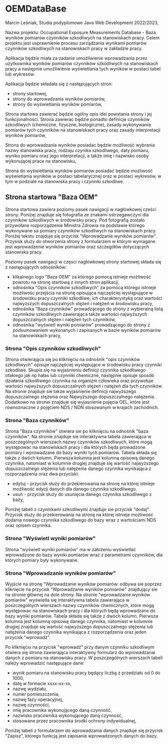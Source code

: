 # OEMDataBase
Marcin Leśniak, Studia podyplomowe Java Web Development 2022/2023,

Nazwa projektu: Occupational Exposure Measurements Database - Baza wyników pomiarów czynników szkodliwych na stanowiskach pracy.
Celem projektu jest usprawnienie procesu zarządzania wynikami pomiarów czynników szkodliwych na stanowiskach pracy w zakładzie pracy. 

Aplikacja będzie miała za zadanie umożliwienie wprowadzania przez użytkownika wyników pomiarów czynników szkodliwych na stanowiskach pracy a następnie umożliwienie wyświetlania tych wyników w postaci tabel lub wykresów.

Aplikacja będzie składała się z następujących stron:
- strony startowej,
- strony do wprowadzania wyników pomiarów,
- strony do wyświetlania wyników pomiarów,

Strona startowa zawierać będzie ogólny opis idei powstania strony i jej funkcjonalności. Strona zawierac będzie ponadto definicje czynników szkodliwych (chemiczne, fizyczne, biologiczne), zasady wykonywania pomiarów tych czynników na stanowiskach pracy oraz zasady interpretacji wyników pomiarów,

Strona do wprowadzania wyników posiadac będzie możliwość wybrania nazwy stanowiska pracy, rodzaju czynika szkodliwego, daty pomiaru, wyniku pomiaru oraz jego interpretacji, a także imię i nazwisko osoby wykonującej prace na stanowisku,

Strona do wyświetlania wyników pomiarów posiadać będzie możliwość wyświetlania wyników w postaci tabelarycznej oraz w postaci wykresów, w tym w podziale na stanowiska pracy i czynniki szkodliwe.

## Strona startowa "Baza OEM"
Strona startowa zawiera poziomy pasek nawigacji w nagłówkowej cześci strony. Poniżej znajduje się fotografia ze znakami ostrzegawczyni dla czynników szkodliwych w środowisku pracy. Pod fotografią zostało przywołane rozporządzenie Ministra Zdrowia na podstawie którego wykonywane sa pomiary czynników szkodliwych na stanowiskach pracy. Poniżej tekstu znajduje się przycisk "Wprowadzanie wyników pomiarów". Przysisk służy do otworzenia strony z formularzem w którym wymagane jest wprowadzenie wyników pomiarów oraz szczegółów dotyczących stanowiska pracy.

Poziomy pasek nawigacji w częsci nagłówkowej strony startowej składa się z następujących odnośników:
- klikalnego logo "Baza OEM" za którego pomocą istnieje możliwość powrotu na stronę startową z innych stron aplikacji,
- odnośnika "Opis czynników szkodliwych" za pomocą którego istnieje możliwośc przejścia na stronę opisująca najczęściej występujące w środowisku pracy czynniki szkodliwe, ich charakterystyką oraz wartości najwyższych dopuszczalnych stężeń i natężeń w środowisku pracy,
- odnośnika "Baza czynników" prowadzącego do strony z wybieralną listą czynników szkodliwych zawierająca także wartości najwyższych dopuszczalnych stężen i natężeń tych czynników,
- odnośnika "wyświetl wyniki pomiarów" prowadzącego do strony z podsumowaniem wykonanych i zapisanych w bazie wyników pomiarów na stanowiskach pracy,

### Strona "Opis czynników szkodliwych"
Strona otwierająca się po kliknięciu na odnośnik "opis czynników szkodliwych"  opisuje najczęściej występujące w środowisku pracy czynniki szkodliwe. Skupia się na wyjaśnieniu definicji czynnika szkodliwego otakiego jak np hałas lub czynniki chemiczne, następnie opisuje sposób działania szkodliwego czynnika na organizm człowieka oraz przywołuje wartości najwyższych dopuszczalnych stężeń i natężeń dla tych czynników. Na stronie znajduje sie także wyjaśnienie definicji najwyższego dopuszczalnego stężenia oraz Najwyższego dopuszczalnego natężenia. Dodatkowo na stronei znajduje się wyjasnienie pojęcia OEL, które jest równoznaczne z pojęciem NDS / NDN stosowanym w krajach zachodnich.

### Strona "Baza czynników"
Strona "Baza czynników" otwiera sie po kliknięciu na odnośnik "baza czynników". Na stronie znajduje sie interaktywna tabela zawierająca w poszczególnych wierszach nazwy czynników szkodliwych, które mogą występowac na stanowiskach pracy i dla których będa prowadzone pomiary i wprowadzane do bazy wyniki tych pomiarów. Tabela składa się także z dwóch kolumn. Pierwsza kolumna jest kolumną opisową danego czynnika, natomiast w kolumnie drugiej znajduje się wartość najwyższego dopuszczalnego stężenia lub natężenia danego czynnika wynikająca z rozporządzenia oraz dwa przyciski:
- edytuj - przycisk służy do przekierowania na stronę na której istnieje możliwość edycji danych dla danego czynnika szkodliwego,
- usuń - przycisk służy do usunięcia danego czynnika szkodliwego z bazy,

Poniżej tabeli z czynnikami szkodliwymi znajduje sie przycisk "dodaj". Przycisk służy do przekierowania na stronę na której istnieje możliwość dodania nowego czynnika szkodliwego do bazy wraz z wartościami NDS oraz opisem czynnika.

### Strona "Wyświetl wyniki pomiarów"
Strona "wyświetl wyniki pomiarów" ma w założeniu wyświetlać wprowadzone do bazy wyniki pomiarów wraz z parametrami czynników, dla których pomiary były wykonywane.

### Strona "Wprowadzanie wyników pomiarów"
Wyjście na stronę "Wprowadzanie wyników pomiarów: odbywa sie poprzez kliknięcie na przycisk "Wprowadzanie wyników pomiarów" znajdujący sie na stronie głównej na dole strony. Na stronie "wprowadzanie wyników pomiarów" wyświetla się interaktywna tabela zawierająca w poszczególnych wierszach nazwy czynników chemicznych, które mogą występowac na stanowiskach pracy i dla których będą wprowadzane do bazy wyniki pomiarów. Tabela składa się także z dwóch kolumn. Pierwsza kolumna jest kolumną opisową danego czynnika, natomiast w kolumnie drugiej znajduje się wartość najwyższego dopuszczalnego stężenia lub natężenia danego czynnika wynikająca z rozporządzenia oraz jeden przycisk "wprowadź".

Po kliknięciu na przycisk "wprowadź" przy danym czynniku szkodliwym otwiera się strona zawierająca interaktywny formularz do wprowadzanai danych z pomiaru na stanowisku pracy. W poszczególnych wierszach tabeli należy wprowadzić następujące dane:
- wynik pomiaru na stanowisku pracy będący liczbą z przedziału od 0 do 1000,
- datę w formacie xxxx-xx-xx,
- nazwę wydziału,
- numer pomieszczenia,
- nazwę fazy operacyjnej,
- nazwę czynności,
- imię pracownika wykonującego daną czynność,
- nazwisko pracownika wykonującego daną czynność,
- stosowane przez pracownika środki ochrony indywidualnej,

Poniżej tabeli z formularzem do wprowadzania danych znajduje się przycisk "Zapisz", którego funkcją jest zapisanie wprowadzonych danych do bazy.

